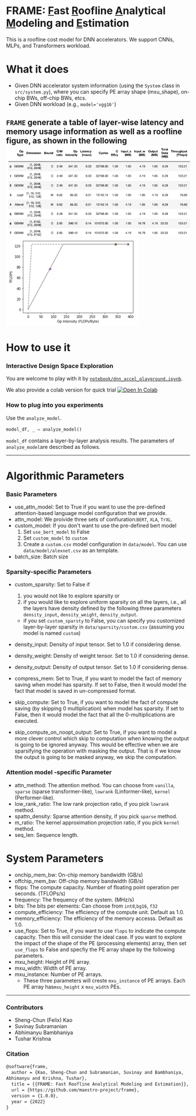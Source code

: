 # FRAME: <u>F</u>ast <u>R</u>oofline <u>A</u>nalytical <u>M</u>odeling and <u>E</u>stimation
This is a roofline cost model for DNN accelerators. We support CNNs, MLPs, and Transformers workload.

# What it does
* Given DNN accelerator system information (using the `System` class in `src/system.py`), where you can specify PE array shape (mxu_shape), on-chip BWs, off-chip BWs, etcs.
* Given DNN workload (e.g., `model='vgg16'`)

``FRAME`` generate a table of layer-wise latency and memory usage information as well as a roofline figure, as shown in the following
![img.png](images/img.png)
![img_1.png](images/img_1.png)
---------
# How to use it

### Interactive Design Space Exploration
You are welcome to play with it by [``notebook/dnn_accel_playground.ipynb``](notebook/dnn_accel_playground.ipynb).

We also provide a colab version for quick trial [![Open In Colab](https://colab.research.google.com/assets/colab-badge.svg)](https://colab.research.google.com/github/maestro-project/frame/blob/master/notebook/dnn_accel_playground-run-on-colab.ipynb)
### How to plug into you experiments
Use the ``analyze_model``. 
```python
model_df, _ = analyze_model()
```
``model_df`` contains a layer-by-layer analysis results.
The parameters of ``analyze_model``are described as follows.


--------------

# Algorithmic Parameters
### Basic Parameters
* use_attn_model: Set to True if you want to use the pre-defined attention-based language model configuration that we provide.
* attn_model: We proivide three sets of confiuration:``BERT``, ``XLA``, ``TrXL``.
* custom_model: If you don't want to use the pre-defined bert model
  1. Set ``use_bert_model`` to False 
    2. Set ``custom_model`` to ``custom``
   3.  Create a ``custom.csv`` model configuration in ``data/model``. You can use ``data/model/alexnet.csv`` as an template.
* batch_size: Batch size
### Sparsity-specific Parameters
* custom_sparsity: Set to False if
    1. you would not like to explore sparsity or 
    2. if you would like to explore uniform sparsity on all the layers, i.e., all the layers have density defined by the following three parameters ``density_input``, ``density_weight``, ``density_output``.
    * if you set ``custom_sparsty`` to False, you can specify you customized layer-by-layer sparsity in ``data/sparsity/custom.csv`` (assuming you model is named ``custom``)

* density_input: Density of input tensor. Set to 1.0 if considering dense.
* density_weight: Density of weight tensor. Set to 1.0 if considering dense.
* density_output: Density of output tensor. Set to 1.0 if considering dense.
* compress_mem: Set to True, if you want to model the fact of memory saving when model has sparsity. If set to False, then it would model the fact that model is saved in un-compressed format.
* skip_compute: Set to True, if you want to model the fact of compute saving (by skipping 0 multiplication) when model has sparsity. If set to False, then it would model the fact that all the 0-multiplications are executed.
* skip_compute_on_noopt_output: Set to True, if you want to model a more clever control which skip to computation when knowing the output is going to be ignored anyway. This would be effective when we are sparsifying the operation with masking the output. That is if we know the output is going to be masked anyway, we skip the computation.
### Attention model -specific Parameter
* attn_method: The attention method. You can choose from ``vanilla``, ``sparse`` (sparse transformer-like), ``lowrank`` (Linformer-like), ``kernel`` (Performer-like).
* low_rank_ratio: The low rank projection ratio, if you pick ``lowrank`` method.
* spattn_density: Sparse attention density, if you pick ``sparse`` method.
* m_ratio: The kernel approximation projection ratio, if you pick ``kernel`` method.
* seq_len: Sequence length.
# System Parameters
* onchip_mem_bw: On-chip memory bandwidth (GB/s)
* offchip_mem_bw: Off-chip memory bandwidth (GB/s)
* flops: The compute capacity. Number of floating point operation per seconds. (TFLOPs/s)
* frequency: The frequency of the system. (MHz/s)
* bits: The bits per elements: Can choose from ``int8``,``bg16``, ``f32``
* compute_efficiency: The efficiency of the compute unit. Default as 1.0.
* memory_efficiency: The efficiency of the memory accesss. Default as 1.0.
* use_flops: Set to True, if you want to use ``flops`` to indicate the compute capacity. Then this will consider the ideal case. If you want to explore the impact of the shape of the PE (processing elements) array, then set ``use_flops`` to False and specfiy the PE array shape by the following parameters.
* mxu_height: Height of PE array.
* mxu_width: Width of PE array.
* mxu_instance: Number of PE arrays.
    * These three parameters will creste ``mxu_instance`` of PE arrays. Each PE array has``mxu_height`` x ``mxu_width`` PEs. 
  
------
### Contributors
* Sheng-Chun (Felix) Kao
* Suvinay Subramanian 
* Abhimanyu Bambhaniya
* Tushar Krishna

### Citation
```
@software{frame,
  author = {Kao, Sheng-Chun and Subramanian, Suvinay and Bambhaniya, Abhimanyu and Krishna, Tushar},
  title = {{FRAME: Fast Roofline Analytical Modeling and Estimation}},
  url = {https://github.com/maestro-project/frame},
  version = {1.0.0},
  year = {2022}
}
```


